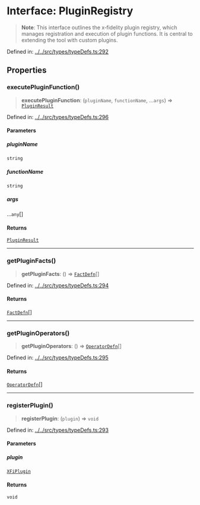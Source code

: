 # Interface: PluginRegistry

> **Note**: This interface outlines the x‐fidelity plugin registry, which manages registration and execution of plugin functions. It is central to extending the tool with custom plugins.

Defined in: [../../src/types/typeDefs.ts:292](https://github.com/zotoio/x-fidelity/blob/749b04f14475849294420145101445f325608e85/src/types/typeDefs.ts#L292)

## Properties

### executePluginFunction()

> **executePluginFunction**: (`pluginName`, `functionName`, ...`args`) => [`PluginResult`](PluginResult.md)

Defined in: [../../src/types/typeDefs.ts:296](https://github.com/zotoio/x-fidelity/blob/749b04f14475849294420145101445f325608e85/src/types/typeDefs.ts#L296)

#### Parameters

##### pluginName

`string`

##### functionName

`string`

##### args

...`any`[]

#### Returns

[`PluginResult`](PluginResult.md)

***

### getPluginFacts()

> **getPluginFacts**: () => [`FactDefn`](../type-aliases/FactDefn.md)[]

Defined in: [../../src/types/typeDefs.ts:294](https://github.com/zotoio/x-fidelity/blob/749b04f14475849294420145101445f325608e85/src/types/typeDefs.ts#L294)

#### Returns

[`FactDefn`](../type-aliases/FactDefn.md)[]

***

### getPluginOperators()

> **getPluginOperators**: () => [`OperatorDefn`](../type-aliases/OperatorDefn.md)[]

Defined in: [../../src/types/typeDefs.ts:295](https://github.com/zotoio/x-fidelity/blob/749b04f14475849294420145101445f325608e85/src/types/typeDefs.ts#L295)

#### Returns

[`OperatorDefn`](../type-aliases/OperatorDefn.md)[]

***

### registerPlugin()

> **registerPlugin**: (`plugin`) => `void`

Defined in: [../../src/types/typeDefs.ts:293](https://github.com/zotoio/x-fidelity/blob/749b04f14475849294420145101445f325608e85/src/types/typeDefs.ts#L293)

#### Parameters

##### plugin

[`XFiPlugin`](XFiPlugin.md)

#### Returns

`void`
